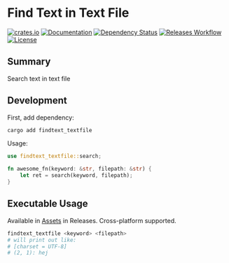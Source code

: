 # Find Text in Text File

[![crates.io](https://img.shields.io/crates/v/findtext_textfile?label=latest)](https://crates.io/crates/findtext_textfile)
[![Documentation](https://docs.rs/findtext_textfile/badge.svg?version=latest)](https://docs.rs/findtext_textfile)
[![Dependency Status](https://deps.rs/crate/findtext_textfile/latest/status.svg)](https://deps.rs/crate/findtext_textfile)
[![Releases Workflow](https://github.com/nabbisen/findtext-textfile-rs/actions/workflows/release-executable.yaml/badge.svg)](https://github.com/nabbisen/findtext-textfile-rs/actions/workflows/release-executable.yaml)
[![License](https://img.shields.io/github/license/nabbisen/findtext-textfile-rs)](https://github.com/nabbisen/findtext-textfile-rs/blob/main/LICENSE)

## Summary

Search text in text file

## Development

First, add dependency:

```sh
cargo add findtext_textfile
```

Usage:

```rust
use findtext_textfile::search;

fn awesome_fn(keyword: &str, filepath: &str) {
    let ret = search(keyword, filepath);
}
```

## Executable Usage

Available in [Assets](https://github.com/nabbisen/findtext-textfile-rs/releases/latest) in Releases. Cross-platform supported.

```sh
findtext_textfile <keyword> <filepath>
# will print out like:
# [charset = UTF-8]
# (2, 1): hej
```

